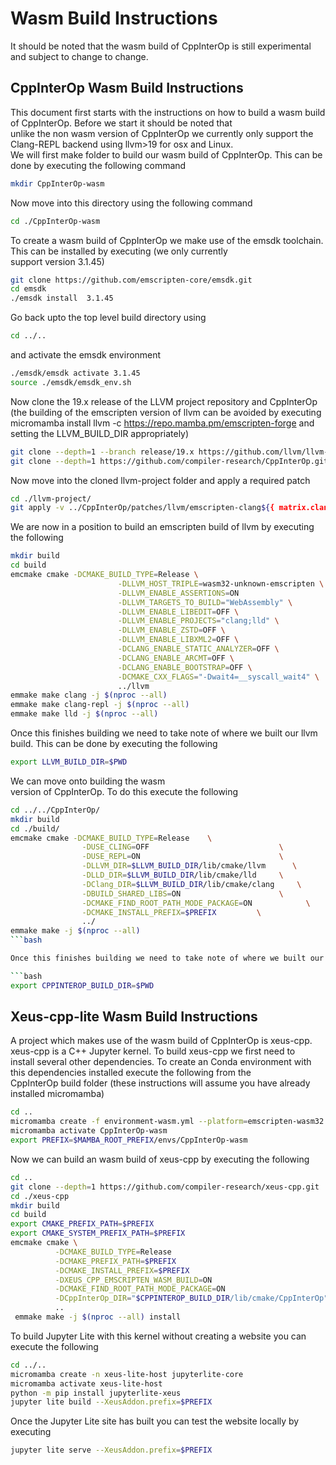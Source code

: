 # Wasm Build Instructions

It should be noted that the wasm build of CppInterOp is still experimental and subject to change to change.  

## CppInterOp Wasm Build Instructions

This document first starts with the instructions on how to build a wasm build of CppInterOp. Before we start it should be noted that  
unlike the non wasm version of CppInterOp we currently only support the Clang-REPL backend using llvm>19 for osx and Linux.  
We will first make folder to build our wasm build of CppInterOp. This can be done by executing the following command

```bash
mkdir CppInterOp-wasm
```

Now move into this directory using the following command

```bash
cd ./CppInterOp-wasm
```

To create a wasm build of CppInterOp we make use of the emsdk toolchain. This can be installed by executing (we only currently  
support version 3.1.45)
```bash
git clone https://github.com/emscripten-core/emsdk.git
cd emsdk
./emsdk install  3.1.45
```

Go back upto the top level build directory using

```bash
cd ../..
```

and activate the emsdk environment

```bash
./emsdk/emsdk activate 3.1.45
source ./emsdk/emsdk_env.sh
```

Now clone the 19.x release of the LLVM project repository and CppInterOp (the building of the emscripten version of llvm can be
avoided by executing micromamba install llvm -c <https://repo.mamba.pm/emscripten-forge> and setting the LLVM_BUILD_DIR appropriately)


```bash
git clone --depth=1 --branch release/19.x https://github.com/llvm/llvm-project.git
git clone --depth=1 https://github.com/compiler-research/CppInterOp.git
```

Now move into the cloned llvm-project folder and apply a required patch

```bash
cd ./llvm-project/
git apply -v ../CppInterOp/patches/llvm/emscripten-clang${{ matrix.clang-runtime }}-*.patch
```

We are now in a position to build an emscripten build of llvm by executing the following
```bash
mkdir build
cd build
emcmake cmake -DCMAKE_BUILD_TYPE=Release \
                        -DLLVM_HOST_TRIPLE=wasm32-unknown-emscripten \
                        -DLLVM_ENABLE_ASSERTIONS=ON                        \
                        -DLLVM_TARGETS_TO_BUILD="WebAssembly" \
                        -DLLVM_ENABLE_LIBEDIT=OFF \
                        -DLLVM_ENABLE_PROJECTS="clang;lld" \
                        -DLLVM_ENABLE_ZSTD=OFF \
                        -DLLVM_ENABLE_LIBXML2=OFF \
                        -DCLANG_ENABLE_STATIC_ANALYZER=OFF \
                        -DCLANG_ENABLE_ARCMT=OFF \
                        -DCLANG_ENABLE_BOOTSTRAP=OFF \
                        -DCMAKE_CXX_FLAGS="-Dwait4=__syscall_wait4" \
                        ../llvm
emmake make clang -j $(nproc --all)
emmake make clang-repl -j $(nproc --all)
emmake make lld -j $(nproc --all)
```

Once this finishes building we need to take note of where we built our llvm build. This can be done by executing the following

```bash
export LLVM_BUILD_DIR=$PWD
```

We can move onto building the wasm  
version of CppInterOp. To do this execute the following  

```bash
cd ../../CppInterOp/
mkdir build
cd ./build/
emcmake cmake -DCMAKE_BUILD_TYPE=Release    \
                -DUSE_CLING=OFF                             \
                -DUSE_REPL=ON                               \
                -DLLVM_DIR=$LLVM_BUILD_DIR/lib/cmake/llvm      \
                -DLLD_DIR=$LLVM_BUILD_DIR/lib/cmake/lld     \
                -DClang_DIR=$LLVM_BUILD_DIR/lib/cmake/clang     \
                -DBUILD_SHARED_LIBS=ON                      \
                -DCMAKE_FIND_ROOT_PATH_MODE_PACKAGE=ON            \
                -DCMAKE_INSTALL_PREFIX=$PREFIX         \
                ../
emmake make -j $(nproc --all)
```bash

Once this finishes building we need to take note of where we built our llvm build. This can be done by executing the following

```bash
export CPPINTEROP_BUILD_DIR=$PWD
```

## Xeus-cpp-lite Wasm Build Instructions

A project which makes use of the wasm build of CppInterOp is xeus-cpp. xeus-cpp is a C++ Jupyter kernel. To build xeus-cpp we first need to  
install several other dependencies. To create an Conda environment with this dependencies installed execute the following from the  
CppInterOp build folder (these instructions will assume you have already installed micromamba)  

```bash
cd ..
micromamba create -f environment-wasm.yml --platform=emscripten-wasm32
micromamba activate CppInterOp-wasm
export PREFIX=$MAMBA_ROOT_PREFIX/envs/CppInterOp-wasm
```
Now we can build an wasm build of xeus-cpp by executing the following  

```bash
cd ..
git clone --depth=1 https://github.com/compiler-research/xeus-cpp.git
cd ./xeus-cpp
mkdir build
cd build
export CMAKE_PREFIX_PATH=$PREFIX
export CMAKE_SYSTEM_PREFIX_PATH=$PREFIX 
emcmake cmake \
          -DCMAKE_BUILD_TYPE=Release                                     \
          -DCMAKE_PREFIX_PATH=$PREFIX                                    \
          -DCMAKE_INSTALL_PREFIX=$PREFIX                                 \
          -DXEUS_CPP_EMSCRIPTEN_WASM_BUILD=ON                            \
          -DCMAKE_FIND_ROOT_PATH_MODE_PACKAGE=ON                         \
          -DCppInterOp_DIR="$CPPINTEROP_BUILD_DIR/lib/cmake/CppInterOp"  \
          ..
 emmake make -j $(nproc --all) install
```

To build Jupyter Lite with this kernel without creating a website you can execute the following

```bash
cd ../..
micromamba create -n xeus-lite-host jupyterlite-core
micromamba activate xeus-lite-host
python -m pip install jupyterlite-xeus
jupyter lite build --XeusAddon.prefix=$PREFIX
```

Once the Jupyter Lite site has built you can test the website locally  by executing

```bash
jupyter lite serve --XeusAddon.prefix=$PREFIX
```
